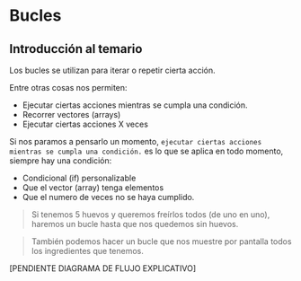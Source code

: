 # Bucles

## Introducción al temario

Los bucles se utilizan para iterar o repetir cierta acción.

Entre otras cosas nos permiten:
 - Ejecutar ciertas acciones mientras se cumpla una condición.
 - Recorrer vectores (arrays)
 - Ejecutar ciertas acciones X veces
 
Si nos paramos a pensarlo un momento, `ejecutar ciertas acciones mientras se cumpla una condición.` es lo que se aplica en todo momento, siempre hay una condición:
 - Condicional (if) personalizable
 - Que el vector (array) tenga elementos
 - Que el numero de veces no se haya cumplido.

> Si tenemos 5 huevos y queremos freírlos todos (de uno en uno), haremos un bucle hasta que nos quedemos sin huevos.

> También podemos hacer un bucle que nos muestre por pantalla todos los ingredientes que tenemos.


[PENDIENTE DIAGRAMA DE FLUJO EXPLICATIVO]